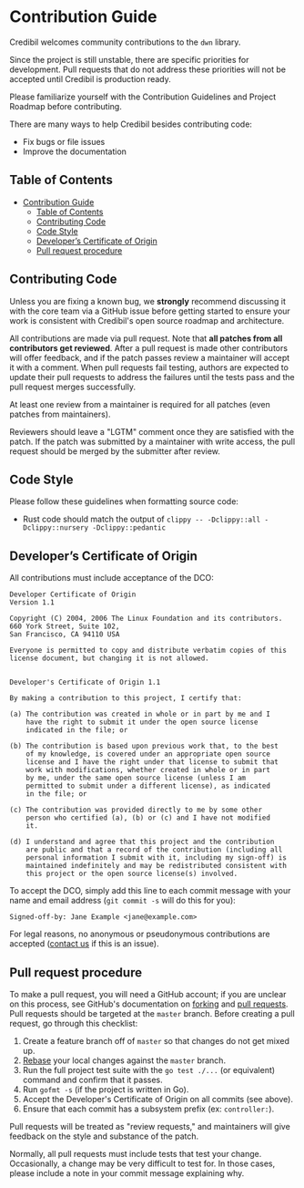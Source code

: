 # Contribution Guide

Credibil welcomes community contributions to the `dwn` library.

Since the project is still unstable, there are specific priorities for development. Pull requests 
that do not address these priorities will not be accepted until Credibil is production ready.

Please familiarize yourself with the Contribution Guidelines and Project Roadmap before 
contributing.

There are many ways to help Credibil besides contributing code:

- Fix bugs or file issues
- Improve the documentation

## Table of Contents

- [Contribution Guide](#contribution-guide)
  - [Table of Contents](#table-of-contents)
  - [Contributing Code](#contributing-code)
  - [Code Style](#code-style)
  - [Developer’s Certificate of Origin](#developers-certificate-of-origin)
  - [Pull request procedure](#pull-request-procedure)

## Contributing Code

Unless you are fixing a known bug, we **strongly** recommend discussing it with the core team via a
GitHub issue before getting started to ensure your work is consistent with Credibil's open source 
roadmap and architecture.

All contributions are made via pull request. Note that **all patches from all contributors get 
reviewed**. After a pull request is made other contributors will offer feedback, and if the patch
passes review a maintainer will accept it with a comment. When pull requests fail testing, authors 
are expected to update their pull requests to address the failures until the tests pass and the 
pull request merges successfully.

At least one review from a maintainer is required for all patches (even patches from maintainers).

Reviewers should leave a "LGTM" comment once they are satisfied with the patch. If the patch was
submitted by a maintainer with write access, the pull request should be merged by the submitter
after review.

## Code Style

Please follow these guidelines when formatting source code:

- Rust code should match the output of `clippy -- -Dclippy::all -Dclippy::nursery -Dclippy::pedantic`

## Developer’s Certificate of Origin

All contributions must include acceptance of the DCO:

```text
Developer Certificate of Origin
Version 1.1

Copyright (C) 2004, 2006 The Linux Foundation and its contributors.
660 York Street, Suite 102,
San Francisco, CA 94110 USA

Everyone is permitted to copy and distribute verbatim copies of this
license document, but changing it is not allowed.


Developer's Certificate of Origin 1.1

By making a contribution to this project, I certify that:

(a) The contribution was created in whole or in part by me and I
    have the right to submit it under the open source license
    indicated in the file; or

(b) The contribution is based upon previous work that, to the best
    of my knowledge, is covered under an appropriate open source
    license and I have the right under that license to submit that
    work with modifications, whether created in whole or in part
    by me, under the same open source license (unless I am
    permitted to submit under a different license), as indicated
    in the file; or

(c) The contribution was provided directly to me by some other
    person who certified (a), (b) or (c) and I have not modified
    it.

(d) I understand and agree that this project and the contribution
    are public and that a record of the contribution (including all
    personal information I submit with it, including my sign-off) is
    maintained indefinitely and may be redistributed consistent with
    this project or the open source license(s) involved.
```

To accept the DCO, simply add this line to each commit message with your name and email address 
(`git commit -s` will do this for you):

```text
Signed-off-by: Jane Example <jane@example.com>
```

For legal reasons, no anonymous or pseudonymous contributions are accepted 
([contact us](mailto:andrew@credibil.io) if this is an issue).

## Pull request procedure

To make a pull request, you will need a GitHub account; if you are unclear on this process, see
GitHub's documentation on [forking](https://help.github.com/articles/fork-a-repo) and 
[pull requests](https://help.github.com/articles/using-pull-requests). Pull requests should be
targeted at the `master` branch. Before creating a pull request, go through this checklist:

1. Create a feature branch off of `master` so that changes do not get mixed up.
2. [Rebase](https://git-scm.com/book/en/Git-Branching-Rebasing) your local changes against the
   `master` branch.
3. Run the full project test suite with the `go test ./...` (or equivalent) command and confirm
   that it passes.
4. Run `gofmt -s` (if the project is written in Go).
5. Accept the Developer's Certificate of Origin on all commits (see above).
6. Ensure that each commit has a subsystem prefix (ex: `controller:`).

Pull requests will be treated as "review requests," and maintainers will give feedback on the
style and substance of the patch.

Normally, all pull requests must include tests that test your change. Occasionally, a change may
be very difficult to test for. In those cases, please include a note in your commit message 
explaining why.
